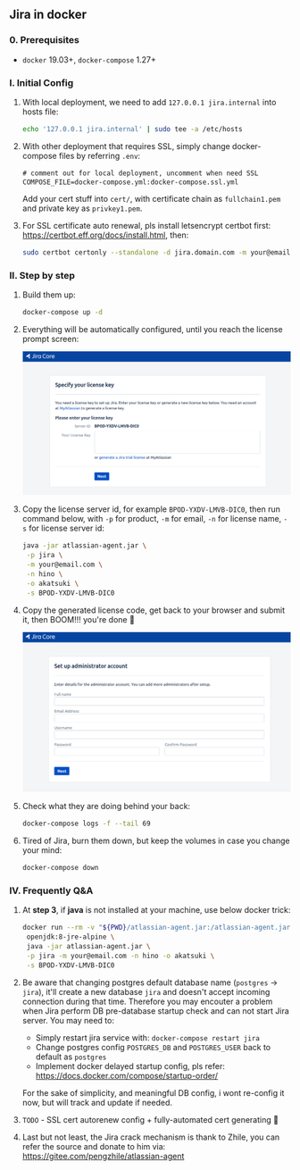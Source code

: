 ## Jira in docker

### 0. Prerequisites
- `docker` 19.03+, `docker-compose` 1.27+

### I. Initial Config
1. With local deployment, we need to add `127.0.0.1 jira.internal` into hosts file:
   ```bash
   echo '127.0.0.1 jira.internal' | sudo tee -a /etc/hosts
   ```

2. With other deployment that requires SSL, simply change docker-compose files by referring `.env`:
   ```properties
   # comment out for local deployment, uncomment when need SSL
   COMPOSE_FILE=docker-compose.yml:docker-compose.ssl.yml
   ```
   Add your cert stuff into `cert/`, with certificate chain as `fullchain1.pem` and private key as `privkey1.pem`.

3. For SSL certificate auto renewal, pls install letsencrypt certbot first: https://certbot.eff.org/docs/install.html, then:
   ```bash
   sudo certbot certonly --standalone -d jira.domain.com -m your@email.com --agree-tos -n
   ```

### II. Step by step
1. Build them up:
   ```bash
   docker-compose up -d
   ```

2. Everything will be automatically configured, until you reach the license prompt screen:

   ![licsense-prompt](images/license-prompt.png)

3. Copy the license server id, for example `BPOD-YXDV-LMVB-DIC0`, then run command below, with `-p` for product, `-m` for email, `-n` for license name, `-s` for license server id:
   ```bash
   java -jar atlassian-agent.jar \
	-p jira \
	-m your@email.com \
	-n hino \
	-o akatsuki \
	-s BPOD-YXDV-LMVB-DIC0
   ```

4. Copy the generated license code, get back to your browser and submit it, then BOOM!!! you're done :whale:

   ![finished](images/finished.png)

5. Check what they are doing behind your back:
   ```bash
   docker-compose logs -f --tail 69
   ```

6. Tired of Jira, burn them down, but keep the volumes in case you change your mind:
   ```bash
   docker-compose down
   ```

### IV. Frequently Q&A
1. At **step 3**, if **java** is not installed at your machine, use below docker trick:
   ```bash
   docker run --rm -v "${PWD}/atlassian-agent.jar:/atlassian-agent.jar" \
	openjdk:8-jre-alpine \
	java -jar atlassian-agent.jar \
	-p jira -m your@email.com -n hino -o akatsuki \
	-s BPOD-YXDV-LMVB-DIC0
   ```

2. Be aware that changing postgres default database name (`postgres` -> `jira`), it'll create a new database `jira` and doesn't accept incoming connection during that time. Therefore you may encouter a problem when Jira perform DB pre-database startup check and can not start Jira server. You may need to:
   + Simply restart jira service with: `docker-compose restart jira`
   + Change postgres config `POSTGRES_DB` and `POSTGRES_USER` back to default as `postgres`
   + Implement docker delayed startup config, pls refer: https://docs.docker.com/compose/startup-order/

   For the sake of simplicity, and meaningful DB config, i wont re-config it now, but will track and update if needed.

3. `TODO` - SSL cert autorenew config + fully-automated cert generating :penguin:

4. Last but not least, the Jira crack mechanism is thank to Zhile, you can refer the source and donate to him via: https://gitee.com/pengzhile/atlassian-agent
